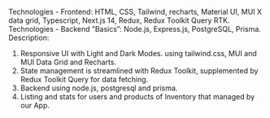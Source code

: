 Technologies - Frontend: HTML, CSS, Tailwind, recharts, Material UI, MUI X data grid, Typescript, Next.js 14, Redux, Redux Toolkit Query RTK.
Technologies - Backend ”Basics”: Node.js, Express.js, PostgreSQL, Prisma. 
Description: 
1.	Responsive UI with Light and Dark Modes. using tailwind.css, MUI and MUI Data Grid and Recharts.
2.	State management is streamlined with Redux Toolkit, supplemented by Redux Toolkit Query for data fetching.
3.	Backend using node.js, postgresql and prisma.
4.	Listing and stats for users and products of Inventory that managed by our App. 


